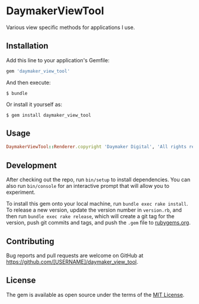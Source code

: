 # DaymakerViewTool

Various view specific methods for applications I use.



## Installation

Add this line to your application's Gemfile:

```ruby
gem 'daymaker_view_tool'
```

And then execute:

    $ bundle

Or install it yourself as:

    $ gem install daymaker_view_tool

## Usage

```ruby
DaymakerViewTool::Renderer.copyright 'Daymaker Digital', 'All rights reserved'
```

## Development

After checking out the repo, run `bin/setup` to install dependencies. You can also run `bin/console` for an interactive prompt that will allow you to experiment.

To install this gem onto your local machine, run `bundle exec rake install`. To release a new version, update the version number in `version.rb`, and then run `bundle exec rake release`, which will create a git tag for the version, push git commits and tags, and push the `.gem` file to [rubygems.org](https://rubygems.org).

## Contributing

Bug reports and pull requests are welcome on GitHub at https://github.com/[USERNAME]/daymaker_view_tool.

## License

The gem is available as open source under the terms of the [MIT License](http://opensource.org/licenses/MIT).
